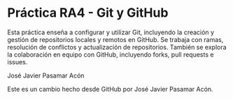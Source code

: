 # Práctica RA4 - Git y GitHub  

Esta práctica enseña a configurar y utilizar Git, incluyendo la creación y gestión de repositorios locales y remotos en GitHub. Se trabaja con ramas, resolución de conflictos y actualización de repositorios. También se explora la colaboración en equipo con GitHub, incluyendo forks, pull requests e issues.

José Javier Pasamar Acón

Este es un cambio hecho desde GitHub por José Javier Pasamar Acón.
